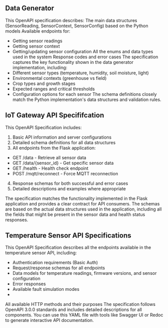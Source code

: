 
## Data Generator

This OpenAPI specification describes:
The main data structures (SensorReading, SensorContext, SensorConfig) based on the Python models
Available endpoints for:
- Getting sensor readings
- Getting sensor context
- Getting/updating sensor configuration
All the enums and data types used in the system
Response codes and error cases
The specification captures the key functionality shown in the data generator implementation, including:
- Different sensor types (temperature, humidity, soil moisture, light)
- Environmental contexts (greenhouse vs field)
- Crop types and growth stages
- Expected ranges and critical thresholds
- Configuration options for each sensor
The schema definitions closely match the Python implementation's data structures and validation rules.



## IoT Gateway API Specififcation

This OpenAPI Specification includes:
1. Basic API information and server configurations
2. Detailed schema definitions for all data structures
3. All endpoints from the Flask application:
- GET /data - Retrieve all sensor data
- GET /data/{sensor_id} - Get specific sensor data
- GET /health - Health check endpoint
- POST /mqtt/reconnect - Force MQTT reconnection
4. Response schemas for both successful and error cases
5. Detailed descriptions and examples where appropriate

The specification matches the functionality implemented in the Flask application and provides a clear contract for API consumers. The schemas are based on the actual data structures used in the application, including all the fields that might be present in the sensor data and health status responses.


## Temperature Sensor API Specifications

This OpenAPI Specification describes all the endpoints available in the temperature sensor API, including:

- Authentication requirements (Basic Auth)
- Request/response schemas for all endpoints
- Data models for temperature readings, firmware versions, and sensor configuration
- Error responses
- Available fault simulation modes
- 
All available HTTP methods and their purposes
The specification follows OpenAPI 3.0.0 standards and includes detailed descriptions for all components. You can use this YAML file with tools like Swagger UI or Redoc to generate interactive API documentation.